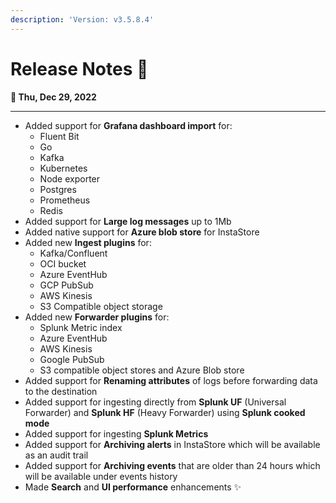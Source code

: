 ```yaml
---
description: 'Version: v3.5.8.4'
---
```


# Release Notes 🚀

**📆 Thu, Dec 29, 2022**

****

* Added support for **Grafana dashboard import** for:&#x20;
  * Fluent Bit
  * Go
  * Kafka
  * Kubernetes
  * Node exporter
  * Postgres
  * Prometheus
  * Redis
* Added support for **Large log messages** up to 1Mb
* Added native support for **Azure blob store** for InstaStore
* Added new **Ingest plugins** for:
  * Kafka/Confluent
  * OCI bucket
  * Azure EventHub
  * GCP PubSub
  * AWS Kinesis
  * S3 Compatible object storage
* Added new **Forwarder plugins** for:
  * Splunk Metric index
  * Azure EventHub
  * AWS Kinesis
  * Google PubSub
  * S3 compatible object stores and Azure Blob store
* Added support for **Renaming attributes** of logs before forwarding data to the destination
* Added support for ingesting directly from **Splunk UF** (Universal Forwarder) and **Splunk HF** (Heavy Forwarder) using **Splunk cooked mode**
* Added support for ingesting **Splunk Metrics**
* Added support for **Archiving alerts** in InstaStore which will be available as an audit trail
* Added support for **Archiving events** that are older than 24 hours which will be available under events history
* Made **Search** and **UI performance** enhancements ✨
